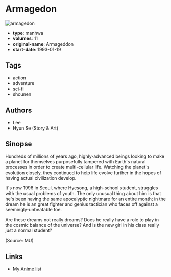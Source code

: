 # Armagedon

![armagedon](https://cdn.myanimelist.net/images/manga/1/17569.jpg)

-   **type**: manhwa
-   **volumes**: 11
-   **original-name**: Armageddon
-   **start-date**: 1993-01-19

## Tags

-   action
-   adventure
-   sci-fi
-   shounen

## Authors

-   Lee
-   Hyun Se (Story & Art)

## Sinopse

Hundreds of millions of years ago, highly-advanced beings looking to make a planet for themselves purposefully tampered with Earth's natural processes in order to create multi-cellular life. Watching the planet's evolution closely, they continued to help life evolve further in the hopes of having actual civilization develop.

It's now 1996 in Seoul, where Hyesong, a high-school student, struggles with the usual problems of youth. The only unusual thing about him is that he's been having the same apocalyptic nightmare for an entire month; in the dream he is an great fighter and genius tactician who faces off against a seemingly-unbeatable foe.

Are these dreams not really dreams? Does he really have a role to play in the cosmic balance of the universe? And is the new girl in his class really just a normal student?

(Source: MU)

## Links

-   [My Anime list](https://myanimelist.net/manga/12650/Armagedon)
